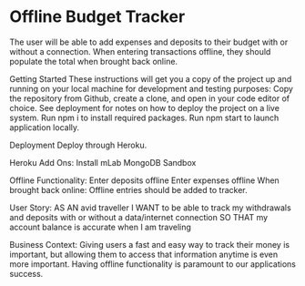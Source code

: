 # Offline Budget Tracker
The user will be able to add expenses and deposits to their budget with or without a connection. When entering transactions offline, they should populate the total when brought back online.

Getting Started
These instructions will get you a copy of the project up and running on your local machine for development and testing purposes: Copy the repository from Github, create a clone, and open in your code editor of choice. See deployment for notes on how to deploy the project on a live system. Run npm i to install required packages. Run npm start to launch application locally.

Deployment
Deploy through Heroku.

Heroku Add Ons: Install mLab MongoDB Sandbox

Offline Functionality:
Enter deposits offline
Enter expenses offline
When brought back online: Offline entries should be added to tracker.

User Story:
AS AN avid traveller I WANT to be able to track my withdrawals and deposits with or without a data/internet connection SO THAT my account balance is accurate when I am traveling

Business Context:
Giving users a fast and easy way to track their money is important, but allowing them to access that information anytime is even more important. Having offline functionality is paramount to our applications success.
